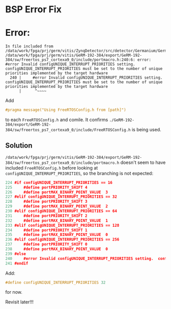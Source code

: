 # BSP Error Fix

# Error:

```
In file included from /data/work/fpga/prj/germ/vitis/ZynqDetector/src/detector/Germanium/GermaniumDetector.cpp:3:
/data/work/fpga/prj/germ/vitis/GeRM-192-384/export/GeRM-192-384/sw/freertos_ps7_cortexa9_0/include/portmacro.h:240:6: error: #error Invalid configUNIQUE_INTERRUPT_PRIORITIES setting. configUNIQUE_INTERRUPT_PRIORITIES must be set to the number of unique priorities implemented by the target hardware
  240 |     #error Invalid configUNIQUE_INTERRUPT_PRIORITIES setting.  configUNIQUE_INTERRUPT_PRIORITIES must be set to the number of unique priorities implemented by the target hardware
      |      ^~~~~
```

Add
```c++
#pragma message("Using FreeRTOSConfig.h from [path]")
```

to each `FreeRTOSConfig.h` and comile. It confirms `./GeRM-192-384/export/GeRM-192-384/sw/freertos_ps7_cortexa9_0/include/FreeRTOSConfig.h` is being used.

## Solution

`/data/work/fpga/prj/germ/vitis/GeRM-192-384/export/GeRM-192-384/sw/freertos_ps7_cortexa9_0/include/portmacro.h` doesn't seem to have included `FreeRTOSConfig.h` before looking at `configUNIQUE_INTERRUPT_PRIORITIES`, so the branching is not expected:

```c++
224 #if configUNIQUE_INTERRUPT_PRIORITIES == 16
225     #define portPRIORITY_SHIFT 4
226     #define portMAX_BINARY_POINT_VALUE  3
227 #elif configUNIQUE_INTERRUPT_PRIORITIES == 32
228     #define portPRIORITY_SHIFT 3
229     #define portMAX_BINARY_POINT_VALUE  2
230 #elif configUNIQUE_INTERRUPT_PRIORITIES == 64
231     #define portPRIORITY_SHIFT 2
232     #define portMAX_BINARY_POINT_VALUE  1
233 #elif configUNIQUE_INTERRUPT_PRIORITIES == 128
234     #define portPRIORITY_SHIFT 1
235     #define portMAX_BINARY_POINT_VALUE  0
236 #elif configUNIQUE_INTERRUPT_PRIORITIES == 256
237     #define portPRIORITY_SHIFT 0
238     #define portMAX_BINARY_POINT_VALUE  0
239 #else
240     #error Invalid configUNIQUE_INTERRUPT_PRIORITIES setting.  configUNIQUE_INTERRUPT_PRIORITIES must be set to the numbe    r of unique priorities implemented by the target hardware
241 #endif
```

Add:

```c++
#define configUNIQUE_INTERRUPT_PRIORITIES 32
```

for now.

Revisit later!!!
